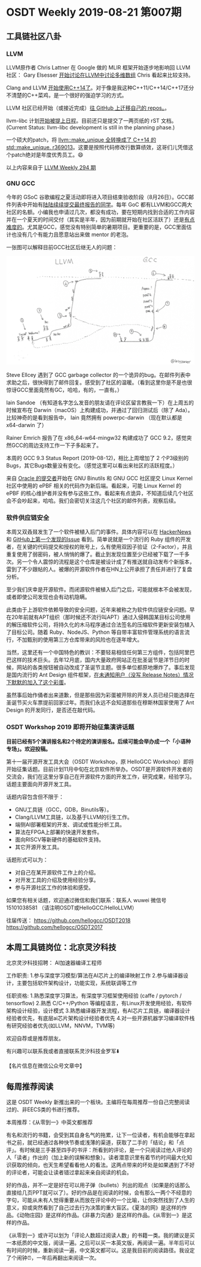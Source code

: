 # OSDT Weekly 2019-08-21 第007期

## 工具链社区八卦

### LLVM

LLVM原作者 Chris Lattner 在 Google 做的 MLIR 框架开始逐步地影响回 LLVM 社区：
Gary Elsesser [开始讨论在LLVM中讨论多维数组](http://lists.llvm.org/pipermail/llvm-dev/2019-August/134562.html)
Chris 看起来比较支持。

Clang and LLVM [开始使用C++14了](http://lists.llvm.org/pipermail/llvm-dev/2019-August/134577.html)。对于像是我这种C++11/C++14/C++17还分不清楚的C++菜鸡，是一个很好的强迫学习的方式。

LLVM 社区已经开始（或接近完成）[往 GitHub 上迁移自己的 repos。](http://lists.llvm.org/pipermail/lldb-dev/2019-August/015357.html)。

llvm-libc 计划[开始被提上日程](https://reviews.llvm.org/rL369012)。目前还只是提交了一两页纸的 rST 文档。
(Current Status: llvm-libc development is still in the planning phase.)

一个硕大的patch，将 [llvm::make_unique 全转换成了 C++14 的 std::make_unique. r369013](https://reviews.llvm.org/rL369013)。这要是按照代码修改行数算绩效，这哥们儿凭借这个patch绝对是年度优秀员工。😄

以上内容来自于 [LLVM Weekly 294 期](http://llvmweekly.org/issue/294)

### GNU GCC

今年的 GSoC 谷歌编程之夏活动即将进入项目结束验收阶段（8月26日）。GCC邮件列表中开始有[陆陆续续提交最终报告的同学](https://gcc.gnu.org/ml/gcc/2019-08/msg00148.html)。每年 GoC 都有LLVM和GCC两大社区的名额。小编我也申请过几次，都没有成功，要在短期内找到合适的工作内容并在一个夏天的时间交付（其实是半年，因为前期就开始在社区活跃了）还是[有点难度的](https://github.com/lazyparser/talks/blob/master/slides/20190720-Why-and-How-to-Bringup-New-GCC-Contributors.pdf)。尤其是GCC，感觉没有特别简单的暑期项目。更重要的是，GCC里面估计也没有几个有能力且愿意站出来做 mentor 的老泡。

一张图可以解释目前GCC社区后继无人的问题：

![gcc-learn-curve.png](/images/gcc-learn-curve.png)

Steve Ellcey 遇到了  GCC garbage collector 的一个诡异的bug。在邮件列表中求助之后，很快得到了邮件回复。感受到了社区的温暖。（看到这里你是不是也很惊讶GCC里面竟然有GC，哈哈，有的，一直有。）

Iain Sandoe （有知道名字怎么发音的朋友请在评论区留言教我一下）在上周五的时候宣布在 Darwin（macOS）上构建成功，并通过了回归测试后（除了 Ada）。比较神奇的是看到报告中， Iain 竟然拥有 powerpc-darwin （现在默认都是 x64-darwin 了）

Rainer Emrich 报告了在 x86_64-w64-mingw32 构建成功了 GCC 9.2，感觉突然GCC的周边支持工作一下子多起来了。

本周的 GCC 9.3 Status Report (2019-08-12)，相比上周增加了 2 个P3级别的Bugs，其它Bugs数量没有变化。（感觉这里可以看出来社区的活跃程度。）

来自 [Oracle 的提交者](http://jemarch.net/cv.html)开始在 GNU Binutils 和 GNU GCC 社区提交 Linux Kernel 社区中使用的 ePBF 相关的代码作为新后端。看起来，可能 Linux Kernel 的 ePBF 的核心维护者并没有参与这些工作。看起来有点诡异，不知道后续几个社区会不会吵起来，哈哈。我们会密切关注这几个社区的邮件列表，观察后续。

### 软件供应链安全

本周又双叒叕发生了一个软件被植入后门的事件。具体内容可以在 [HackerNews](https://news.ycombinator.com/item?id=20745768) 和 [GitHub上第一个发现的Issue](https://github.com/rest-client/rest-client/issues/713) 看到。简单说就是一个流行的 Ruby 组件的开发者，在关键的代码提交和授权的账号上，么有使用双因子验证（2-Factor），并且重复使用了弱密码，被人悄悄的爆了。截止到发现位置至少已经被下载了一千多次。另一个令人震惊的流程是这个仓库是被设计成了有推送就自动发布个新版本，雷到了不少跟帖的人。被爆的开源软件作者在HN上公开承担了责任并进行了复盘分析。

至少我们庆幸是开源软件。而闭源软件被植入后门之后，可能就根本不会被发现，或者即使公司发现也会有动机隐瞒。

此类由于上游软件依赖导致的安全问题，近年来被称之为软件供应链安全问题。早在20年前就有APT组织（那时候还不流行叫APT）通过入侵韩国某目标公司使用的解压缩软件公司，将持久化的木马程序通过合法签名的压缩软件更新安装包植入了目标公司。随着 Ruby、NodeJS、Python 等自带丰富软件管理系统的语言流行，不加甄别的使用第三方仓库带来的风险也在逐年增大。

当然，这里还有一个中国特色的教训：不要轻易相信任何第三方组件，包括阿里巴巴这样的技术巨头。去年12月底，国内大量政府网站正在批圣诞节是洋节日的时候，网站的各类按钮被自动改成了圣诞节主题。很多单位都原地爆炸了。事后发现是国内流行的 Ant Design 组件框架，[在未通知用户（没写 Release Notes）情况下默默的加入了这个彩蛋](https://www.zhihu.com/question/306858501)。

虽然事后始作俑者出来道歉，但是那些因为彩蛋被开除的开发人员已经只能选择在圣诞节买火车票提前回家过年。而我们永远不会知道那些在穆斯林国家使用了 Ant Design 的开发同行，是否还在敲代码。

### OSDT Workshop 2019 即将开始征集演讲话题

**目前已经有5个演讲报名和2个待定的演讲报名。后续可能会举办成一个「小语种专场」。欢迎投稿。**

第十一届开源开发工具大会（OSDT Workshop，原 HelloGCC Workshop）即将开始征集话题。目前计划11月中旬在北京软件所举办。OSDT是开源软件开发者的交流会，我们在这里分享自己在开源软件方面的开发工作，研究成果，经验学习。话题主要面向开源开发工具。

话题内容包含但不限于：
* GNU工具链（GCC，GDB，Binutils等）。
* Clang/LLVM工具链，以及基于LLVM的衍生工作。
* 端侧AI部署框架的开发、调试或性能分析工具。
* 算法在FPGA上部署的快速开发套件。
* 面向RISCV等新硬件的基础软件支持。
* 其它开源开发工具。

话题形式可以为：
* 对自己在某开源软件工作上的介绍。
* 对开发工具的介绍及使用经验分享。
* 参与开源社区工作的体验和感受。

如果您有相关话题，欢迎通过微信和我们联系：联系人 wuwei 微信号 15101038581 （请注明OSDT或HelloGCC/HelloLLVM）

往届传送：
https://github.com/hellogcc/OSDT2018
https://github.com/hellogcc/OSDT2017

## 本周工具链岗位：北京灵汐科技

北京灵汐科技招聘： AI加速器编译工程师

工作职责:
1.参与深度学习模型/算法在AI芯片上的编译映射工作
2.参与编译器设计，主要包括软件架构设计，功能实现，系统联调等工作

任职资格:
1.熟悉深度学习算法，有深度学习框架使用经验 (caffe / pytorch / tensorflow)
2.熟悉 C/C++/Python 等编程语言，有Linux开发使用经验，有软件架构设计经验，设计模式
3.熟悉编译器开发流程，有AI芯片工具链，编译器设计经验者优先，有底层ai芯片架构设计经验者优先
4.对一些开源机器学习编译软件栈有研究经验者优先(如LLVM，NNVM，TVM等)

欢迎自荐或是推荐朋友。

有兴趣可以联系我或者直接联系灵汐科技金罗军⬇️

【名片信息在微信公众号文章中】

## 每周推荐阅读

这是 OSDT Weekly 新推出来的一个板块。主编将在每周推荐一份自己完整阅读过的、非EECS类的书进行推荐。

本周推荐：《从零到一》中英文都推荐

有名和流行的书籍，会受到其自身名气的拖累，让下一位读者，有机会能够在拿起书之前，就已经通过各种快节奏或浅薄的渠道，获取了二手的「结论」和「点评」。有时候是三手甚至四手的书评：所看到的评论，是一个只阅读过他人评论的人「读者」作出的（加上新的误解和想象）。读者潜意识里有着节约时间最大化知识获取的倾向，也天生希望看看他人的看法。这两点带来的坏处是如果遇到了不好的评论者，可能会让读者错过拿起来亲自阅读的机会。

好的作品，并不一定是好在可以用子弹（bullets）列出的观点（如果是的话那么直接给几页PPT就可以了）。好的作品是在阅读的时候，会有那么一两个不经意的字句，可能从未有人觉得重要从而放在评论中的一个比喻，让你突然找到了人生的意义，抑或突然看到了自己过去行为决策的重大盲区。《夏洛的网》是这样的作品。《动物庄园》是这样的作品。《非暴力沟通》是这样的作品。《从零到一》是这样的作品。

《从零到一》或许可以划为「评论人数超过阅读人数」的书籍一类。我的建议是买一本纸质的中文版，阅读一遍。之后可以买一本英文版，再阅读一遍。半年后可以有时间的时候，重新阅读一遍，中文英文都可以。这是我目前的阅读路径。我设定了个闹钟⏰，一年后再翻出来阅读一次。
